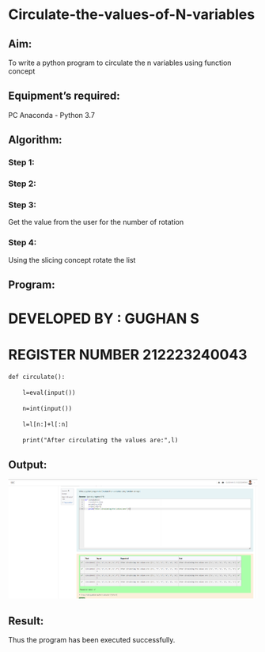 # Circulate-the-values-of-N-variables
## Aim:
To write a python program to circulate the n variables using function concept
## Equipment’s required:
PC
Anaconda - Python 3.7
## Algorithm: 
### Step 1: 
### Step 2: 
### Step 3: 
Get the value from the user for the number of rotation
### Step 4: 
Using the slicing concept rotate the list

## Program:

# DEVELOPED BY : GUGHAN S
# REGISTER NUMBER 212223240043

```
def circulate():

    l=eval(input())

    n=int(input())

    l=l[n:]+l[:n]
    
    print("After circulating the values are:",l)
```

## Output:

![alt text](<Screenshot 2024-04-09 112708.png>)


## Result:
Thus the program has been executed successfully.
